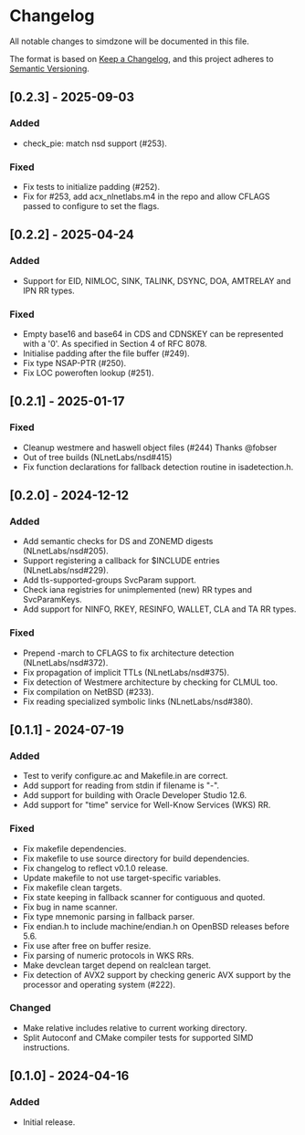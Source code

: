 # Changelog

All notable changes to simdzone will be documented in this file.

The format is based on [Keep a Changelog](https://keepachangelog.com/en/1.1.0),
and this project adheres to [Semantic Versioning](https://semver.org/spec/v2.0.0.html).

## [0.2.3] - 2025-09-03

### Added

- check_pie: match nsd support (#253).

### Fixed

- Fix tests to initialize padding (#252).
- Fix for #253, add acx_nlnetlabs.m4 in the repo and allow CFLAGS passed to
  configure to set the flags.

## [0.2.2] - 2025-04-24

### Added

- Support for EID, NIMLOC, SINK, TALINK, DSYNC, DOA, AMTRELAY and IPN RR types.

### Fixed

- Empty base16 and base64 in CDS and CDNSKEY can be represented with a '0'.
  As specified in Section 4 of RFC 8078.
- Initialise padding after the file buffer (#249).
- Fix type NSAP-PTR (#250).
- Fix LOC poweroften lookup (#251).

## [0.2.1] - 2025-01-17

### Fixed

- Cleanup westmere and haswell object files (#244) Thanks @fobser
- Out of tree builds (NLnetLabs/nsd#415)
- Fix function declarations for fallback detection routine in isadetection.h.

## [0.2.0] - 2024-12-12

### Added

- Add semantic checks for DS and ZONEMD digests (NLnetLabs/nsd#205).
- Support registering a callback for $INCLUDE entries (NLnetLabs/nsd#229).
- Add tls-supported-groups SvcParam support.
- Check iana registries for unimplemented (new) RR types and SvcParamKeys.
- Add support for NINFO, RKEY, RESINFO, WALLET, CLA and TA RR types.

### Fixed

- Prepend -march to CFLAGS to fix architecture detection (NLnetLabs/nsd#372).
- Fix propagation of implicit TTLs (NLnetLabs/nsd#375).
- Fix detection of Westmere architecture by checking for CLMUL too.
- Fix compilation on NetBSD (#233).
- Fix reading specialized symbolic links (NLnetLabs/nsd#380).

## [0.1.1] - 2024-07-19

### Added

- Test to verify configure.ac and Makefile.in are correct.
- Add support for reading from stdin if filename is "-".
- Add support for building with Oracle Developer Studio 12.6.
- Add support for "time" service for Well-Know Services (WKS) RR.

### Fixed

- Fix makefile dependencies.
- Fix makefile to use source directory for build dependencies.
- Fix changelog to reflect v0.1.0 release.
- Update makefile to not use target-specific variables.
- Fix makefile clean targets.
- Fix state keeping in fallback scanner for contiguous and quoted.
- Fix bug in name scanner.
- Fix type mnemonic parsing in fallback parser.
- Fix endian.h to include machine/endian.h on OpenBSD releases before 5.6.
- Fix use after free on buffer resize.
- Fix parsing of numeric protocols in WKS RRs.
- Make devclean target depend on realclean target.
- Fix detection of AVX2 support by checking generic AVX support by the
  processor and operating system (#222).

### Changed

- Make relative includes relative to current working directory.
- Split Autoconf and CMake compiler tests for supported SIMD instructions.

## [0.1.0] - 2024-04-16

### Added

- Initial release.
